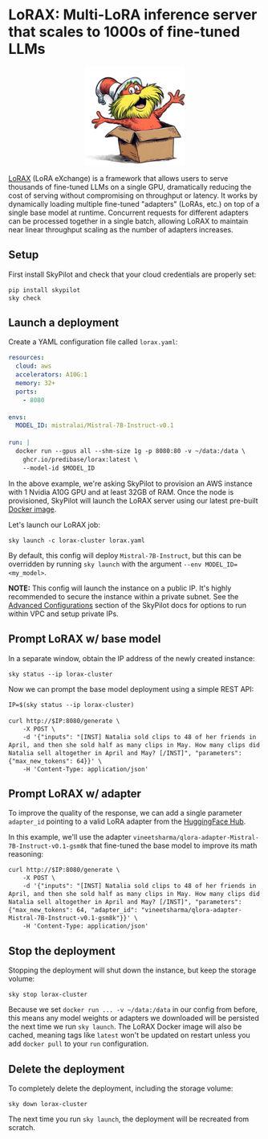 # LoRAX: Multi-LoRA inference server that scales to 1000s of fine-tuned LLMs

<p align="center">
    <img src="https://github.com/predibase/lorax/blob/main/docs/images/lorax_guy.png" alt="LoRAX" style="width:200px;" />
</p>

[LoRAX](https://github.com/predibase/lorax) (LoRA eXchange) is a framework that allows users to serve thousands of fine-tuned LLMs on a single GPU, dramatically reducing the cost of serving without compromising on throughput or latency. It works by dynamically loading multiple fine-tuned "adapters" (LoRAs, etc.) on top of a single base model at runtime. Concurrent requests for different adapters can be processed together in a single batch, allowing LoRAX to maintain near linear throughput scaling as the number of adapters increases.

## Setup

First install SkyPilot and check that your cloud credentials are properly set:

```shell
pip install skypilot
sky check
```

## Launch a deployment

Create a YAML configuration file called `lorax.yaml`:

```yaml
resources:
  cloud: aws
  accelerators: A10G:1
  memory: 32+
  ports: 
    - 8080

envs:
  MODEL_ID: mistralai/Mistral-7B-Instruct-v0.1

run: |
  docker run --gpus all --shm-size 1g -p 8080:80 -v ~/data:/data \
    ghcr.io/predibase/lorax:latest \
    --model-id $MODEL_ID
```

In the above example, we're asking SkyPilot to provision an AWS instance with 1 Nvidia A10G GPU and at least 32GB of RAM. Once the node is provisioned,
SkyPilot will launch the LoRAX server using our latest pre-built [Docker image](https://github.com/predibase/lorax/pkgs/container/lorax).

Let's launch our LoRAX job:

```shell
sky launch -c lorax-cluster lorax.yaml
```

By default, this config will deploy `Mistral-7B-Instruct`, but this can be overridden by running `sky launch` with the argument `--env MODEL_ID=<my_model>`.

**NOTE:** This config will launch the instance on a public IP. It's highly recommended to secure the instance within a private subnet. See the [Advanced Configurations](https://skypilot.readthedocs.io/en/latest/reference/config.html#config-yaml) section of the SkyPilot docs for options to run within VPC and setup private IPs.

## Prompt LoRAX w/ base model

In a separate window, obtain the IP address of the newly created instance:

```shell
sky status --ip lorax-cluster
```

Now we can prompt the base model deployment using a simple REST API:

```shell
IP=$(sky status --ip lorax-cluster)

curl http://$IP:8080/generate \
    -X POST \
    -d '{"inputs": "[INST] Natalia sold clips to 48 of her friends in April, and then she sold half as many clips in May. How many clips did Natalia sell altogether in April and May? [/INST]", "parameters": {"max_new_tokens": 64}}' \
    -H 'Content-Type: application/json'
```

## Prompt LoRAX w/ adapter

To improve the quality of the response, we can add a single parameter `adapter_id` pointing to a valid LoRA adapter from the [HuggingFace Hub](https://huggingface.co/models).

In this example, we'll use the adapter `vineetsharma/qlora-adapter-Mistral-7B-Instruct-v0.1-gsm8k` that fine-tuned the base model to improve its math reasoning:

```shell
curl http://$IP:8080/generate \
    -X POST \
    -d '{"inputs": "[INST] Natalia sold clips to 48 of her friends in April, and then she sold half as many clips in May. How many clips did Natalia sell altogether in April and May? [/INST]", "parameters": {"max_new_tokens": 64, "adapter_id": "vineetsharma/qlora-adapter-Mistral-7B-Instruct-v0.1-gsm8k"}}' \
    -H 'Content-Type: application/json'
```

## Stop the deployment

Stopping the deployment will shut down the instance, but keep the storage volume:

```shell
sky stop lorax-cluster
```

Because we set `docker run ... -v ~/data:/data` in our config from before, this means any model weights or adapters we downloaded will be persisted the next time we run `sky launch`. The LoRAX Docker image will also be cached, meaning tags like `latest` won't be updated on restart unless you add `docker pull` to your `run` configuration.

## Delete the deployment

To completely delete the deployment, including the storage volume:

```shell
sky down lorax-cluster
```

The next time you run `sky launch`, the deployment will be recreated from scratch.
